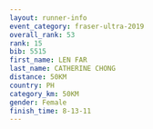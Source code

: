 ```yaml
---
layout: runner-info 
event_category: fraser-ultra-2019 
overall_rank: 53
rank: 15
bib: 5515
first_name: LEN FAR
last_name: CATHERINE CHONG
distance: 50KM
country: PH
category_km: 50KM
gender: Female
finish_time: 8-13-11
---
```


